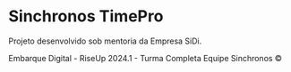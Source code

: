 # Sinchronos TimePro
Projeto desenvolvido sob mentoria da Empresa SiDi.

Embarque Digital - RiseUp 2024.1 - Turma Completa
Equipe Sinchronos ©

